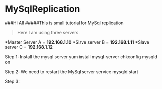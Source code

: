 # MySqlReplication

###Hi All 
#####This is small tutorial for MySql replication

>Here I am using three servers.

*Master Server A = **192.168.1.10**
*Slave server B = **192.168.1.11**
*Slave server C = **192.168.1.12**


Step 1: Install the mysql server
  yum install mysql-server
  chkconfig mysqld on

Step 2: We need to restart the MySql server
  service mysqld start

Step 3:
